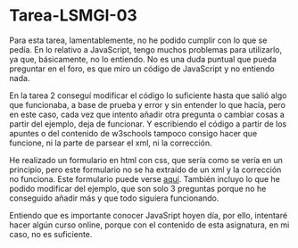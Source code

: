 # Tarea-LSMGI-03

Para esta tarea, lamentablemente, no he podido cumplir con lo que se pedía. En lo relativo a JavaScript, tengo muchos problemas para utilizarlo, ya que, básicamente, no lo entiendo. No es una duda puntual que pueda preguntar en el foro, es que miro un código de JavaScript y no entiendo nada.  

En la tarea 2 conseguí modificar el código lo suficiente hasta que salió algo que funcionaba, a base de prueba y error y sin entender lo que hacía, pero en este caso, cada vez que intento añadir otra pregunta o cambiar cosas a partir del ejemplo, deja de funcionar. Y escribiendo el código a partir de los apuntes o del contenido de w3schools tampoco consigo hacer que funcione, ni la parte de parsear el xml, ni la corrección.  

He realizado un formulario en html con css, que sería como se vería en un principio, pero este formulario no se ha extraído de un xml y la corrección no funciona. Este formulario puede verse [aquí](https://rawgit.com/AlbertoSB/Tarea-LMSGI-03-Formulario-HTML/master/index_questions.html). También incluyo lo que he podido modificar del ejemplo, que son solo 3 preguntas porque no he conseguido añadir más y que todo siguiera funcionando.  

Entiendo que es importante conocer JavaSript hoyen día, por ello, intentaré hacer algún curso online, porque con el contenido de esta asignatura, en mi caso, no es suficiente.  
